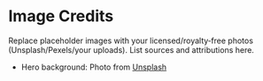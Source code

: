 # Image Credits
Replace placeholder images with your licensed/royalty‑free photos (Unsplash/Pexels/your uploads).
List sources and attributions here.

- Hero background: Photo from [Unsplash](https://unsplash.com/photos/d24dbb6b0267)
